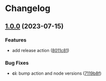 # Changelog

## [1.0.0](https://github.com/tree-sitter/tree-sitter-regex/compare/v0.19.0...v1.0.0) (2023-07-15)

### Features

- add release action ([8011c81](https://github.com/tree-sitter/tree-sitter-regex/commit/8011c81f3165ba87035103a01df93decfbd5652f))

### Bug Fixes

- **ci:** bump action and node versions ([7119b8f](https://github.com/tree-sitter/tree-sitter-regex/commit/7119b8f9f041390f8952c772025cb3d8b646c4fc))
